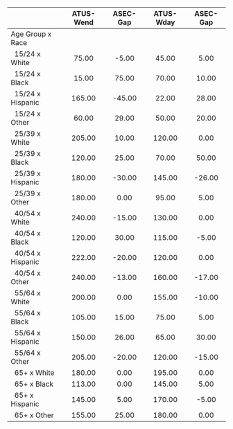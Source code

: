 
|                      |    ATUS-Wend |     ASEC-Gap |    ATUS-Wday |     ASEC-Gap |
| -------------------- | :----------: | :----------: | :----------: | :----------: |
| Age Group x Race     |              |              |              |              |
| &nbsp;&nbsp;15/24 x White |        75.00 |        -5.00 |        45.00 |         5.00 |
| &nbsp;&nbsp;15/24 x Black |        15.00 |        75.00 |        70.00 |        10.00 |
| &nbsp;&nbsp;15/24 x Hispanic |       165.00 |       -45.00 |        22.00 |        28.00 |
| &nbsp;&nbsp;15/24 x Other |        60.00 |        29.00 |        50.00 |        20.00 |
| &nbsp;&nbsp;25/39 x White |       205.00 |        10.00 |       120.00 |         0.00 |
| &nbsp;&nbsp;25/39 x Black |       120.00 |        25.00 |        70.00 |        50.00 |
| &nbsp;&nbsp;25/39 x Hispanic |       180.00 |       -30.00 |       145.00 |       -26.00 |
| &nbsp;&nbsp;25/39 x Other |       180.00 |         0.00 |        95.00 |         5.00 |
| &nbsp;&nbsp;40/54 x White |       240.00 |       -15.00 |       130.00 |         0.00 |
| &nbsp;&nbsp;40/54 x Black |       120.00 |        30.00 |       115.00 |        -5.00 |
| &nbsp;&nbsp;40/54 x Hispanic |       222.00 |       -20.00 |       120.00 |         0.00 |
| &nbsp;&nbsp;40/54 x Other |       240.00 |       -13.00 |       160.00 |       -17.00 |
| &nbsp;&nbsp;55/64 x White |       200.00 |         0.00 |       155.00 |       -10.00 |
| &nbsp;&nbsp;55/64 x Black |       105.00 |        15.00 |        75.00 |         5.00 |
| &nbsp;&nbsp;55/64 x Hispanic |       150.00 |        26.00 |        65.00 |        30.00 |
| &nbsp;&nbsp;55/64 x Other |       205.00 |       -20.00 |       120.00 |       -15.00 |
| &nbsp;&nbsp;65+ x White |       180.00 |         0.00 |       195.00 |         0.00 |
| &nbsp;&nbsp;65+ x Black |       113.00 |         0.00 |       145.00 |         5.00 |
| &nbsp;&nbsp;65+ x Hispanic |       145.00 |         5.00 |       170.00 |        -5.00 |
| &nbsp;&nbsp;65+ x Other |       155.00 |        25.00 |       180.00 |         0.00 |

